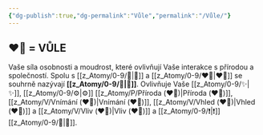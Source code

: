 ```yaml
---
{"dg-publish":true,"dg-permalink":"Vůle","permalink":"/Vůle/"}
---
```


## ❤️‍🔥 = VŮLE
Vaše síla osobnosti a moudrost, které ovlivňují Vaše interakce s přírodou a společností. Spolu s [[z_Atomy/0-9/📖\|📖]] a [[z_Atomy/0-9/❤️‍🔥\|❤️‍🔥]] se souhrně nazývají **[[z_Atomy/0-9/🧠\|🧠]]**. Ovlivňuje Vaše [[z_Atomy/0-9/✨\|✨]], [[z_Atomy/0-9/⚙️\|⚙️]] [[z_Atomy/P/Příroda (❤️‍🔥)\|Příroda (❤️‍🔥)]], [[z_Atomy/V/Vnímání (❤️‍🔥)\|Vnímání (❤️‍🔥)]], [[z_Atomy/V/Vhled (❤️‍🔥)\|Vhled (❤️‍🔥)]] a [[z_Atomy/V/Vliv (❤️‍🔥)\|Vliv (❤️‍🔥)]] a [[z_Atomy/0-9/❗\|❗]][[z_Atomy/0-9/🧠\|🧠]].